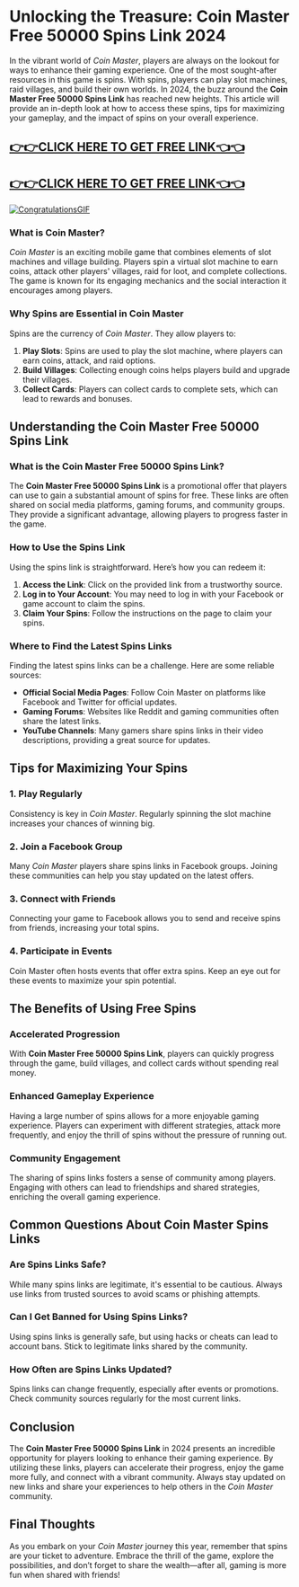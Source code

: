 # Unlocking the Treasure: Coin Master Free 50000 Spins Link 2024

In the vibrant world of *Coin Master*, players are always on the lookout for ways to enhance their gaming experience. One of the most sought-after resources in this game is spins. With spins, players can play slot machines, raid villages, and build their own worlds. In 2024, the buzz around the **Coin Master Free 50000 Spins Link** has reached new heights. This article will provide an in-depth look at how to access these spins, tips for maximizing your gameplay, and the impact of spins on your overall experience.

[👉👉CLICK HERE TO GET FREE LINK👈👈](https://todaylink.site/CoinsLink/)
--
[👉👉CLICK HERE TO GET FREE LINK👈👈](https://todaylink.site/CoinsLink/)
--
[![CongratulationsGIF](https://github.com/user-attachments/assets/7db7f76f-4180-4f8e-8d5d-87f9cd2bd6ec)](https://todaylink.site/CoinsLink/)


### What is Coin Master?
*Coin Master* is an exciting mobile game that combines elements of slot machines and village building. Players spin a virtual slot machine to earn coins, attack other players' villages, raid for loot, and complete collections. The game is known for its engaging mechanics and the social interaction it encourages among players.

### Why Spins are Essential in Coin Master
Spins are the currency of *Coin Master*. They allow players to:

1. **Play Slots**: Spins are used to play the slot machine, where players can earn coins, attack, and raid options.
2. **Build Villages**: Collecting enough coins helps players build and upgrade their villages.
3. **Collect Cards**: Players can collect cards to complete sets, which can lead to rewards and bonuses.

## Understanding the Coin Master Free 50000 Spins Link

### What is the Coin Master Free 50000 Spins Link?
The **Coin Master Free 50000 Spins Link** is a promotional offer that players can use to gain a substantial amount of spins for free. These links are often shared on social media platforms, gaming forums, and community groups. They provide a significant advantage, allowing players to progress faster in the game.

### How to Use the Spins Link
Using the spins link is straightforward. Here’s how you can redeem it:

1. **Access the Link**: Click on the provided link from a trustworthy source.
2. **Log in to Your Account**: You may need to log in with your Facebook or game account to claim the spins.
3. **Claim Your Spins**: Follow the instructions on the page to claim your spins.

### Where to Find the Latest Spins Links
Finding the latest spins links can be a challenge. Here are some reliable sources:

- **Official Social Media Pages**: Follow Coin Master on platforms like Facebook and Twitter for official updates.
- **Gaming Forums**: Websites like Reddit and gaming communities often share the latest links.
- **YouTube Channels**: Many gamers share spins links in their video descriptions, providing a great source for updates.

## Tips for Maximizing Your Spins

### 1. Play Regularly
Consistency is key in *Coin Master*. Regularly spinning the slot machine increases your chances of winning big.

### 2. Join a Facebook Group
Many *Coin Master* players share spins links in Facebook groups. Joining these communities can help you stay updated on the latest offers.

### 3. Connect with Friends
Connecting your game to Facebook allows you to send and receive spins from friends, increasing your total spins.

### 4. Participate in Events
Coin Master often hosts events that offer extra spins. Keep an eye out for these events to maximize your spin potential.

## The Benefits of Using Free Spins

### Accelerated Progression
With **Coin Master Free 50000 Spins Link**, players can quickly progress through the game, build villages, and collect cards without spending real money.

### Enhanced Gameplay Experience
Having a large number of spins allows for a more enjoyable gaming experience. Players can experiment with different strategies, attack more frequently, and enjoy the thrill of spins without the pressure of running out.

### Community Engagement
The sharing of spins links fosters a sense of community among players. Engaging with others can lead to friendships and shared strategies, enriching the overall gaming experience.

## Common Questions About Coin Master Spins Links

### Are Spins Links Safe?
While many spins links are legitimate, it's essential to be cautious. Always use links from trusted sources to avoid scams or phishing attempts.

### Can I Get Banned for Using Spins Links?
Using spins links is generally safe, but using hacks or cheats can lead to account bans. Stick to legitimate links shared by the community.

### How Often are Spins Links Updated?
Spins links can change frequently, especially after events or promotions. Check community sources regularly for the most current links.

## Conclusion
The **Coin Master Free 50000 Spins Link** in 2024 presents an incredible opportunity for players looking to enhance their gaming experience. By utilizing these links, players can accelerate their progress, enjoy the game more fully, and connect with a vibrant community. Always stay updated on new links and share your experiences to help others in the *Coin Master* community.

## Final Thoughts
As you embark on your *Coin Master* journey this year, remember that spins are your ticket to adventure. Embrace the thrill of the game, explore the possibilities, and don’t forget to share the wealth—after all, gaming is more fun when shared with friends!
